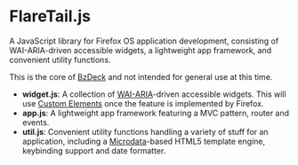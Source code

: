 # FlareTail.js

A JavaScript library for Firefox OS application development, consisting of WAI-ARIA-driven accessible widgets, a lightweight app framework, and convenient utility functions.

This is the core of [BzDeck](https://github.com/bzdeck/bzdeck) and not intended for general use at this time.

* **widget.js**: A collection of [WAI-ARIA](http://www.w3.org/TR/wai-aria/)-driven accessible widgets. This will use [Custom Elements](https://developer.mozilla.org/en-US/docs/Web/Web_Components/Custom_Elements) once the feature is implemented by Firefox.
* **app.js**: A lightweight app framework featuring a MVC pattern, router and events.
* **util.js**: Convenient utility functions handling a variety of stuff for an application, including a [Microdata](http://www.w3.org/TR/microdata/)-based HTML5 template engine, keybinding support and date formatter.
